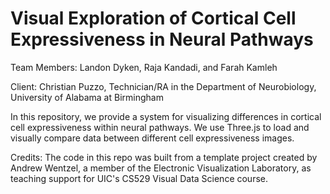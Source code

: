 # Visual Exploration of Cortical Cell Expressiveness in Neural Pathways
Team Members: Landon Dyken, Raja Kandadi, and Farah Kamleh

Client: Christian Puzzo, Technician/RA in the Department of Neurobiology, University of Alabama at Birmingham

In this repository, we provide a system for visualizing differences in cortical cell expressiveness within neural pathways. We use Three.js to load and visually compare data between different cell expressiveness images. 

Credits: The code in this repo was built from a template project created by Andrew Wentzel, a member of the Electronic Visualization Laboratory, as teaching support for UIC's CS529 Visual Data Science course.

